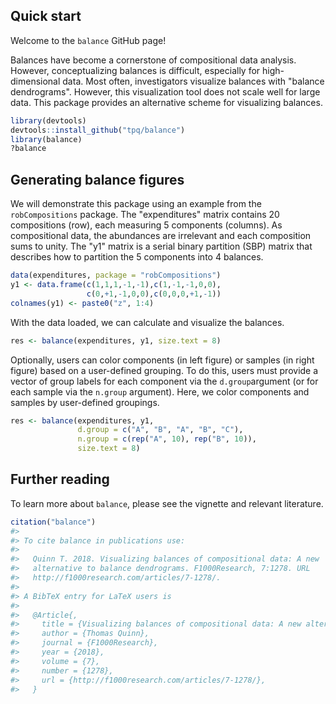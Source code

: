 
<!-- README.md is generated from README.Rmd. Please edit that file -->
Quick start
-----------

Welcome to the `balance` GitHub page!

Balances have become a cornerstone of compositional data analysis. However, conceptualizing balances is difficult, especially for high-dimensional data. Most often, investigators visualize balances with "balance dendrograms". However, this visualization tool does not scale well for large data. This package provides an alternative scheme for visualizing balances.

``` r
library(devtools)
devtools::install_github("tpq/balance")
library(balance)
?balance
```

Generating balance figures
--------------------------

We will demonstrate this package using an example from the `robCompositions` package. The "expenditures" matrix contains 20 compositions (row), each measuring 5 components (columns). As compositional data, the abundances are irrelevant and each composition sums to unity. The "y1" matrix is a serial binary partition (SBP) matrix that describes how to partition the 5 components into 4 balances.

``` r
data(expenditures, package = "robCompositions")
y1 <- data.frame(c(1,1,1,-1,-1),c(1,-1,-1,0,0),
                 c(0,+1,-1,0,0),c(0,0,0,+1,-1))
colnames(y1) <- paste0("z", 1:4)
```

With the data loaded, we can calculate and visualize the balances.

``` r
res <- balance(expenditures, y1, size.text = 8)
```

Optionally, users can color components (in left figure) or samples (in right figure) based on a user-defined grouping. To do this, users must provide a vector of group labels for each component via the `d.group`argument (or for each sample via the `n.group` argument). Here, we color components and samples by user-defined groupings.

``` r
res <- balance(expenditures, y1,
               d.group = c("A", "B", "A", "B", "C"),
               n.group = c(rep("A", 10), rep("B", 10)),
               size.text = 8)
```

Further reading
---------------

To learn more about `balance`, please see the vignette and relevant literature.

``` r
citation("balance")
#> 
#> To cite balance in publications use:
#> 
#>   Quinn T. 2018. Visualizing balances of compositional data: A new
#>   alternative to balance dendrograms. F1000Research, 7:1278. URL
#>   http://f1000research.com/articles/7-1278/.
#> 
#> A BibTeX entry for LaTeX users is
#> 
#>   @Article{,
#>     title = {Visualizing balances of compositional data: A new alternative to balance dendrograms},
#>     author = {Thomas Quinn},
#>     journal = {F1000Research},
#>     year = {2018},
#>     volume = {7},
#>     number = {1278},
#>     url = {http://f1000research.com/articles/7-1278/},
#>   }
```
